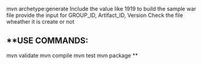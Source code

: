 mvn archetype:generate
Include the value like 1919 to build the sample war file 
provide the input for GROUP_ID, Artifact_ID, Version
Check the file wheather it is create or not 



**USE COMMANDS:
--------------
mvn validate
mvn compile
mvn test
mvn package
**
